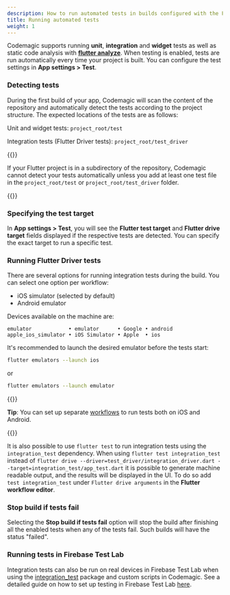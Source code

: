 ```yaml
---
description: How to run automated tests in builds configured with the Flutter workflow editor
title: Running automated tests
weight: 1
---
```


Codemagic supports running **unit**, **integration** and **widget** tests as well as static code analysis with [**flutter analyze**](./static-code-analysis). When testing is enabled, tests are run automatically every time your project is built. You can configure the test settings in **App settings > Test**.

### Detecting tests

During the first build of your app, Codemagic will scan the content of the repository and automatically detect the tests according to the project structure. The expected locations of the tests are as follows:

Unit and widget tests: `project_root/test`

Integration tests (Flutter Driver tests): `project_root/test_driver`

{{<notebox>}}

If your Flutter project is in a subdirectory of the repository, Codemagic cannot detect your tests automatically unless you add at least one test file in the `project_root/test` or `project_root/test_driver` folder.

{{</notebox>}}

### Specifying the test target

In **App settings > Test**, you will see the **Flutter test target** and **Flutter drive target** fields displayed if the respective tests are detected. You can specify the exact target to run a specific test.

### Running Flutter Driver tests

There are several options for running integration tests during the build. You can select one option per workflow:

* iOS simulator (selected by default)
* Android emulator

Devices available on the machine are:

```
emulator            • emulator      • Google • android
apple_ios_simulator • iOS Simulator • Apple  • ios
```

It's recommended to launch the desired emulator before the tests start:

```sh
flutter emulators --launch ios
```

or

```bash
flutter emulators --launch emulator
```

{{<notebox>}}

**Tip**: You can set up separate [workflows](../flutter/creating-workflows/) to run tests both on iOS and Android.

{{</notebox>}}

It is also possible to use `flutter test` to run integration tests using the `integration_test` dependency. When using `flutter test integration_test` instead of `flutter drive --driver=test_driver/integration_driver.dart --target=integration_test/app_test.dart` it is possible to generate machine readable output, and the results will be displayed in the UI. To do so add `test integration_test` under `Flutter drive arguments` in the **Flutter workflow editor**.

### Stop build if tests fail

Selecting the **Stop build if tests fail** option will stop the build after finishing all the enabled tests when any of the tests fail. Such builds will have the status "failed".

### Running tests in Firebase Test Lab

Integration tests can also be run on real devices in Firebase Test Lab when using the [integration_test](https://github.com/flutter/flutter/tree/master/packages/integration_test) package and custom scripts in Codemagic. See a detailed guide on how to set up testing in Firebase Test Lab [here](https://blog.codemagic.io/codemagic-flutter-integration-tests-firebase-test-lab/).
